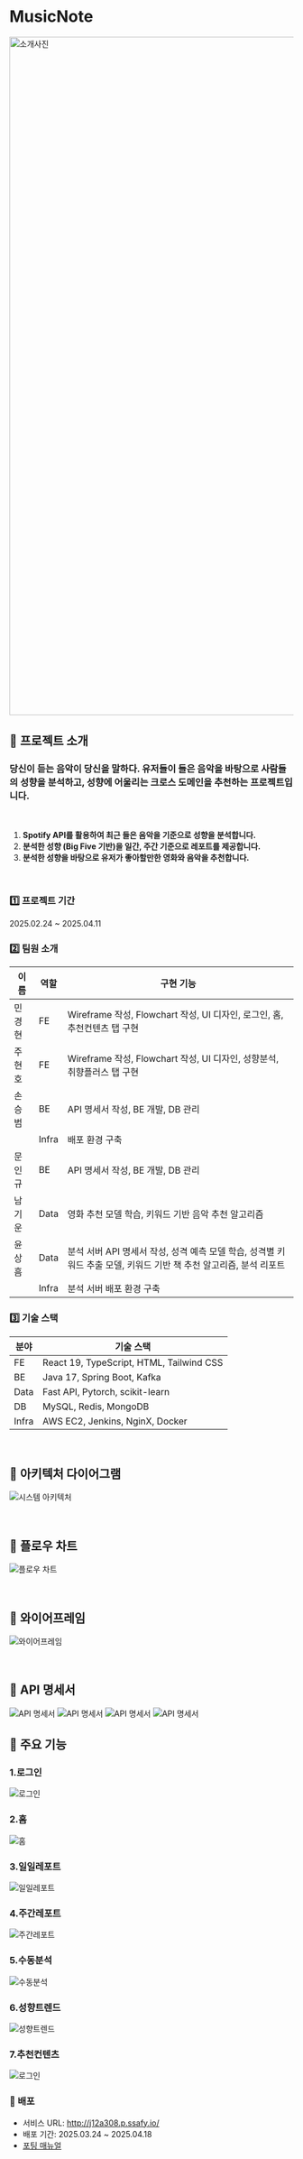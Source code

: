 # MusicNote

<img src="exec/소개사진.png" alt="소개사진" width="1203"/>

## 📌 프로젝트 소개

### 당신이 듣는 음악이 당신을 말하다. 유저들이 들은 음악을 바탕으로 사람들의 성향을 분석하고, 성향에 어울리는 크로스 도메인을 추천하는 프로젝트입니다.

<br>

1. **Spotify API를 활용하여 최근 들은 음악을 기준으로 성향을 분석합니다.**
2. **분석한 성향 (Big Five 기반)을 일간, 주간 기준으로 레포트를 제공합니다.**
3. **분석한 성향을 바탕으로 유저가 좋아할만한 영화와 음악을 추천합니다.**

<br>

### 1️⃣ 프로젝트 기간

2025.02.24 ~ 2025.04.11

### 2️⃣ 팀원 소개

| 이름   | 역할  | 구현 기능                                                                                                          |
| ------ | ----- | ------------------------------------------------------------------------------------------------------------------ |
| 민경현 | FE    | Wireframe 작성, Flowchart 작성, UI 디자인, 로그인, 홈, 추천컨텐츠 탭 구현                                          |
| 주현호 | FE    | Wireframe 작성, Flowchart 작성, UI 디자인, 성향분석, 취향플러스 탭 구현                                            |
| 손승범 | BE    | API 명세서 작성, BE 개발, DB 관리                                                                                  |
|        | Infra | 배포 환경 구축                                                                                                     |
| 문인규 | BE    | API 명세서 작성, BE 개발, DB 관리                                                                                  |
| 남기운 | Data  | 영화 추천 모델 학습, 키워드 기반 음악 추천 알고리즘                                                                |
| 윤상흠 | Data  | 분석 서버 API 명세서 작성, 성격 예측 모델 학습, 성격별 키워드 추출 모델, 키워드 기반 책 추천 알고리즘, 분석 리포트 |
|        | Infra | 분석 서버 배포 환경 구축                                                                                           |

### 3️⃣ 기술 스택

| 분야  | 기술 스택                                |
| ----- | ---------------------------------------- |
| FE    | React 19, TypeScript, HTML, Tailwind CSS |
| BE    | Java 17, Spring Boot, Kafka              |
| Data  | Fast API, Pytorch, scikit-learn          |
| DB    | MySQL, Redis, MongoDB                    |
| Infra | AWS EC2, Jenkins, NginX, Docker          |

<br>

## 📌 아키텍처 다이어그램

![시스템 아키텍처](Back/img/SystemArchitecture.png)

<br>

## 📌 플로우 차트

![플로우 차트](exec/유저%20플로우%20차트.png)

<br>

## 📌 와이어프레임

![와이어프레임](exec/와이어프레임.png)

<br>

## 📌 API 명세서

![API 명세서](exec/API명세서1.png)
![API 명세서](exec/API명세서2.png)
![API 명세서](exec/API명세서3.png)
![API 명세서](exec/API명세서4.png)

## 📌 주요 기능

### 1.로그인

![로그인](exec/구동화면/1.로그인.gif)

### 2.홈

![홈](exec/구동화면/2.홈.gif)

### 3.일일레포트

![일일레포트](exec/구동화면/3.일일레포트.gif)

### 4.주간레포트

![주간레포트](exec/구동화면/4.주간레포트.gif)

### 5.수동분석

![수동분석](exec/구동화면/5.수동분석.gif)

### 6.성향트렌드

![성향트렌드](exec/구동화면/6.성향트렌드.gif)

### 7.추천컨텐츠

![로그인](exec/구동화면/7.추천컨텐츠.gif)

### 📌 배포

- 서비스 URL: http://j12a308.p.ssafy.io/
- 배포 기간: 2025.03.24 ~ 2025.04.18
- [포팅 매뉴얼](./exec/1.%20빌드%20및%20배포에%20필요한%20정보.md)
